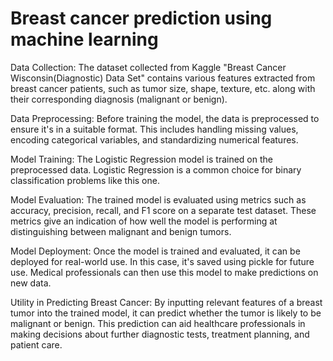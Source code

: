 # Breast cancer prediction using machine learning

Data Collection: The dataset collected from Kaggle "Breast Cancer Wisconsin(Diagnostic) Data Set" contains various features extracted from breast cancer patients, such as tumor size, shape, texture, etc. along with their corresponding diagnosis (malignant or benign).

Data Preprocessing: Before training the model, the data is preprocessed to ensure it's in a suitable format. This includes handling missing values, encoding categorical variables, and standardizing numerical features.

Model Training: The Logistic Regression model is trained on the preprocessed data. Logistic Regression is a common choice for binary classification problems like this one.

Model Evaluation: The trained model is evaluated using metrics such as accuracy, precision, recall, and F1 score on a separate test dataset. These metrics give an indication of how well the model is performing at distinguishing between malignant and benign tumors.

Model Deployment: Once the model is trained and evaluated, it can be deployed for real-world use. In this case, it's saved using pickle for future use. Medical professionals can then use this model to make predictions on new data.

Utility in Predicting Breast Cancer: By inputting relevant features of a breast tumor into the trained model, it can predict whether the tumor is likely to be malignant or benign. This prediction can aid healthcare professionals in making decisions about further diagnostic tests, treatment planning, and patient care.
